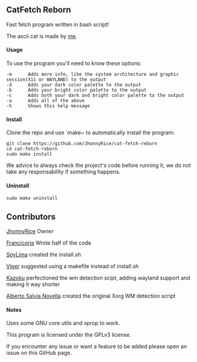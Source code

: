 ## CatFetch Reborn
Fast fetch program written in bash script!

The ascii cat is made by [me](https://github.com/jhonnyrice).

#### Usage
To use the program you'll need to know these options:
```
-m		Adds more info, like the system architecture and graphic session(X11 or WAYLAND) to the output
-d		Adds your dark color palette to the output
-b		Adds your bright color palette to the output
-c		Adds both your dark and bright color palette to the output
-a		Adds all of the above
-h		Shows this help message
```

#### Install
Clone the repo and use `make~ to automatically install the program:
```
git clone https://github.com/JhonnyRice/cat-fetch-reborn
cd cat-fetch-reborn
sudo make install
```
We advice to always check the project's code before running it, we do not take any responsability if something happens.

#### Uninstall
```
sudo make uninstall
```

## Contributors
[JhonnyRice](https://github.com/JhonnyRice/) Owner

[Francicoria](https://github.com/Francicoria/) Wrote half of the code

[SpyLima](https://github.com/SpyLima) created the install.sh

[Viper](https://github.com/viperML) suggested using a makefile instead of install.sh

[Kazoku](https://github.com/K4zoku) perfectioned the wm detection scipt, adding wayland support and making it way shorter

[Alberto Salvia Novella](es20490446e.wordpress.com) created the original Xorg WM detection script
#### Notes
Uses some GNU core utils and xprop to work.

This program is licensed under the GPLv3 license.

If you encounter any issue or want a feature to be added please open an issue on this GitHub page. 

